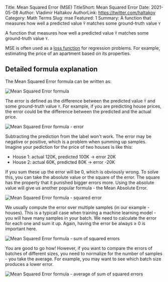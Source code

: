 Title: Mean Squared Error (MSE)
TitleShort: Mean Squared Error
Date: 2021-05-08
Author: Vladimir Haltakov
AuthorLink: https://twitter.com/haltakov
Category: Math Terms
Slug: mse
Featured: 1
Summary: A function that measures how well a predicted value `Ŷ` matches some ground-truth value `Y`

A function that measures how well a predicted value `Ŷ` matches some ground-truth value `Y`.

MSE is often used as a [loss function](/explanation/loss-function) for regression problems. For example, estimating the price of an apartment based on its properties.

## Detailed formula explanation

The Mean Squared Error formula can be written as:

<img class="w-full md:w-1/2 lg:w-3/5 mx-auto my-4" src="{{ SITEURL }}/images/mse_5.jpg" alt="Mean Squared Error formula">

The error is defined as the difference between the predicted value `Ŷ` and some ground-truth value `Y`. For example, if you are predicting house prices, the error could be the difference between the predicted and the actual price.

<img class="w-full md:w-1/2 lg:w-3/5 mx-auto my-4" src="{{ SITEURL }}/images/mse_1.jpg" alt="Mean Squared Error formula - error">

Subtracting the prediction from the label won't work. The error may be negative or positive, which is a problem when summing up samples. Imagine your pediction for the price of two houses is like this:

-   House 1: actual 120K, predicted 100K -> error 20K
-   House 2: actual 60K, predicted 80K -> error -20K

If you sum these up the error will be 0, which is obviously wrong. To solve this, you can take the absolute value or the square of the error. The square has the property that it punished bigger errors more. Using the absolute value will give us another popular formula - the Mean Absolute Error.

<img class="w-full md:w-1/2 lg:w-3/5 mx-auto my-4" src="{{ SITEURL }}/images/mse_2.jpg" alt="Mean Squared Error formula - squared error">

We usually compute the error over multiple samples (in our example - houses). This is a typicall case when training a machine learning model - you will have many samples in your batch. We need to calculate the error for each one and sum it up. Again, having the error be always ≥ 0 is important here.

<img class="w-full md:w-1/2 lg:w-3/5 mx-auto my-4" src="{{ SITEURL }}/images/mse_3.jpg" alt="Mean Squared Error formula - sum of squared errors">

You are good to go how! However, if you want to compare the errors of batches of different sizes, you need to normalize for the number of samples - you take the average. For example, you may want to see which batch size produces a lower error.

<img class="w-full md:w-1/2 lg:w-3/5 mx-auto my-4" src="{{ SITEURL }}/images/mse_4.jpg" alt="Mean Squared Error formula - average of sum of squared errors">
